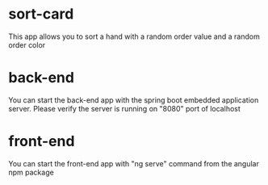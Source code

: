 # sort-card
This app allows you to sort a hand with a random order value and a random order color


# back-end
You can start the back-end app with the spring boot embedded application server. 
Please verify the server is running on "8080" port of localhost

# front-end
You can start the front-end app with "ng serve" command from the angular npm package
